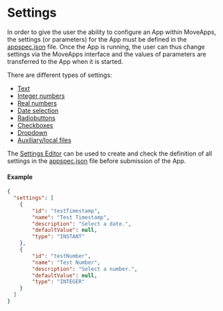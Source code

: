 # Settings

In order to give the user the ability to configure an App within MoveApps, the settings (or parameters) for the App must be defined in the [appspec.json](appspec.md) file. Once the App is running, the user can thus change settings via the MoveApps interface and the values of parameters are transferred to the App when it is started.

There are different types of settings:
  - [Text](appspec/current/settings/string.md)
  - [Integer numbers](appspec/current/settings/integer.md)
  - [Real numbers](appspec/current/settings/double.md)
  - [Date selection](appspec/current/settings/timestamp.md)
  - [Radiobuttons](appspec/current/settings/radiobuttons.md)
  - [Checkboxes](appspec/current/settings/checkbox.md)
  - [Dropdown](appspec/current/settings/dropdown.md)
  - [Auxiliary/local files](appspec/current/settings/local_file.md)
  
  The [Settings Editor](https://www.moveapps.org/apps/settingseditor) can be used to create and check the definition of all settings in the [appspec.json](appspec.md) file before submission of the App.

#### Example
```json
{
  "settings": [
    {
        "id": "testTimestamp",
        "name": "Test Timestamp",
        "description": "Select a date.",
        "defaultValue": null,
		"type": "INSTANT"
    },
    {
        "id": "testNumber",
        "name": "Test Number",
        "description": "Select a number.",
        "defaultValue": null,
		"type": "INTEGER"
    }
  ]
}
```